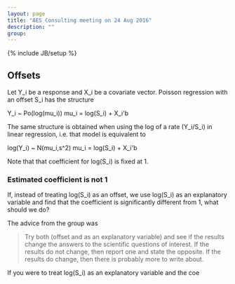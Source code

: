 ```yaml
---
layout: page
title: "AES Consulting meeting on 24 Aug 2016"
description: ""
group: 
---
```

{% include JB/setup %}

## Offsets

Let Y_i be a response and X_i be a covariate vector. 
Poisson regression with an offset S_i has the structure

Y_i ~ Po(log(mu_i))
mu_i = log(S_i) + X_i'b

The same structure is obtained when using the log of a rate (Y_i/S_i) in linear regression, i.e. that model is equivalent to

log(Y_i) ~ N(mu_i,s^2) 
mu_i = log(S_i) + X_i'b

Note that that coefficient for log(S_i) is fixed at 1. 

### Estimated coefficient is not 1

If, instead of treating log(S_i) as an offset, we use log(S_i) as an explanatory variable and find that the coefficient is significantly different from 1, what should we do?

The advice from the group was 

> Try both (offset and as an explanatory variable) and see if the results change the answers to the scientific questions of interest. If the results do not change, then report one and state the opposite. If the results do change, then there is probably more to write about. 


  


If you were to treat log(S_i) as an explanatory variable and the coe